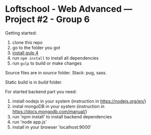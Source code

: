# Loftschool - Web Advanced — Project #2 - Group 6

Getting started:

1. clone this repo
2. go to the folder you got
3. [install gulp 4](https://demisx.github.io/gulp4/2015/01/15/install-gulp4.html)
4. run `npm install` to install all dependencies
6. run `gulp` to build or make changes

Source files are in _source_ folder. Stack: pug, sass.

Static build is in _build_ folder.

For started backend part you need:

1. install nodejs in your system (instruction in https://nodejs.org/en/)
2. instal mongoDB in your system (instruction in https://docs.mongodb.com/manual/)
3. run 'npm install' to install backend dependencies
4. run 'node app.js'
5. install in your browser 'localhost:9000'
